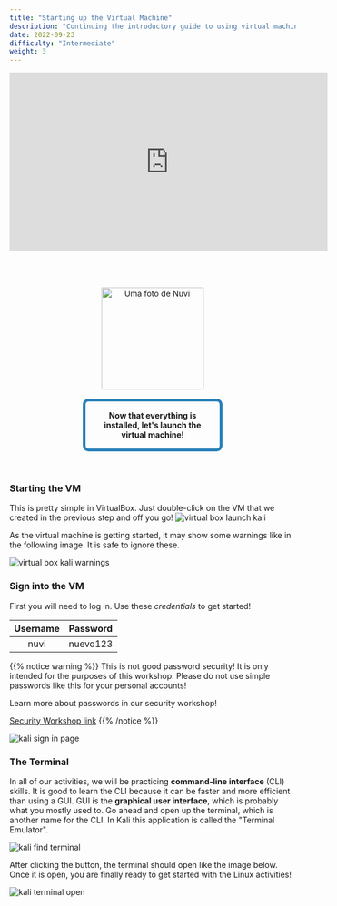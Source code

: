 ```yaml
---
title: "Starting up the Virtual Machine"
description: "Continuing the introductory guide to using virtual machines"
date: 2022-09-23
difficulty: "Intermediate"
weight: 3
---
```


<iframe style="display: block; margin: auto;" width="560" height="315" src="https://www.youtube.com/embed/eqHr7UeKs70" frameborder="0" allow="accelerometer; autoplay; clipboard-write; encrypted-media; gyroscope; picture-in-picture" allowfullscreen></iframe>

<div style="margin: 1rem;padding: 2rem 2rem;text-align: center;">
    <div style="display: inline-block;padding: 1rem 1rem;vertical-align: middle;">
        <img src="../images/nuvi.PNG?" alt="Uma foto de Nuvi" width="180" height="180" />
    </div>
    <div style="display: inline-block;padding: 1rem 1rem;vertical-align: middle;width:50%;border:5px solid #2980b9;border-radius:10px;font-weight: bold;">
        Now that everything is installed, let's launch the virtual machine!
    </div>
</div>

### Starting the VM

This is pretty simple in VirtualBox. Just double-click on the VM that we created in the previous step and off you go!
![virtual box launch kali](../images/start-01.PNG?classes=border,shadow)

As the virtual machine is getting started, it may show some warnings like in the following image. It is safe to ignore these.

![virtual box kali warnings](../images/start-02.PNG?classes=border,shadow)

### Sign into the VM

First you will need to log in. Use these _credentials_ to get started!

| Username | Password |
| :------: | :------: |
|   nuvi   | nuevo123 |

{{% notice warning %}}
This is not good password security! It is only intended for the purposes of this workshop.
Please do not use simple passwords like this for your personal accounts!

Learn more about passwords in our security workshop!

<a class="my-2 mx-4 btn btn-info" target="_blank" href="https://workshops.nuevofoundation.org/security/">
Security Workshop link</a>
{{% /notice %}}

![kali sign in page](../images/start-03.PNG?classes=border,shadow)

### The Terminal

In all of our activities, we will be practicing **command-line interface** (CLI) skills. It is good to learn the CLI because it can be faster and more efficient than using a GUI. GUI is the **graphical user interface**, which is probably what you mostly used to. Go ahead and open up the terminal, which is another name for the CLI.
In Kali this application is called the "Terminal Emulator".

![kali find terminal](../images/start-04.PNG?classes=border,shadow)

After clicking the button, the terminal should open like the image below. Once it is open, you are finally ready to get started with the Linux activities!

![kali terminal open](../images/start-05.PNG?classes=border,shadow)
